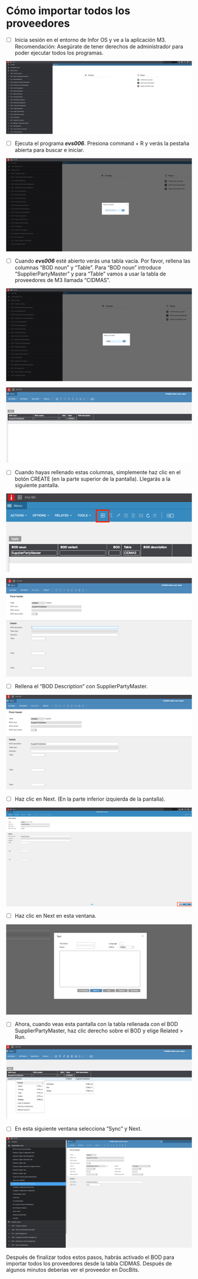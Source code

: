 # Cómo importar todos los proveedores

* [ ] Inicia sesión en el entorno de Infor OS y ve a la aplicación M3. Recomendación: Asegúrate de tener derechos de administrador para poder ejecutar todos los programas.

![](https://raw.githubusercontent.com/Fellow-Consulting-AG/docbits/refs/heads/main/readme/.gitbook/assets/6cf93500-2e90-4cfc-a9fb-5873e5dcb953.png)

* [ ] Ejecuta el programa _**evs006**_. Presiona command + R y verás la pestaña abierta para buscar e iniciar.

![](https://raw.githubusercontent.com/Fellow-Consulting-AG/docbits/refs/heads/main/readme/.gitbook/assets/f77b242e-eb2f-43b6-8a2e-03d264198e0c.png)

* [ ] Cuando _**evs006**_ esté abierto verás una tabla vacía. Por favor, rellena las columnas “BOD noun” y “Table”. Para “BOD noun” introduce “SupplierPartyMaster” y para “Table” vamos a usar la tabla de proveedores de M3 llamada “CIDMAS”.

![](https://raw.githubusercontent.com/Fellow-Consulting-AG/docbits/refs/heads/main/readme/.gitbook/assets/827a9dbb-c974-4da7-9bd3-f8e87adad60f.png)

![](https://raw.githubusercontent.com/Fellow-Consulting-AG/docbits/refs/heads/main/readme/.gitbook/assets/e30c7b86-dcfb-41d2-bd32-447b60e4581b.png)

* [ ] Cuando hayas rellenado estas columnas, simplemente haz clic en el botón CREATE (en la parte superior de la pantalla). Llegarás a la siguiente pantalla.

![](https://raw.githubusercontent.com/Fellow-Consulting-AG/docbits/refs/heads/main/readme/.gitbook/assets/30eee6b2-24ed-4e1f-8812-1304e7dede8e.png)

![](https://raw.githubusercontent.com/Fellow-Consulting-AG/docbits/refs/heads/main/readme/.gitbook/assets/461b72d3-d576-4c92-95c2-d175183088af.png)

* [ ] Rellena el “BOD Description” con SupplierPartyMaster.

![](https://raw.githubusercontent.com/Fellow-Consulting-AG/docbits/refs/heads/main/readme/.gitbook/assets/4dc345a8-8eca-4e03-800a-37a670f8792e.png)

* [ ] Haz clic en Next. (En la parte inferior izquierda de la pantalla).

![](https://raw.githubusercontent.com/Fellow-Consulting-AG/docbits/refs/heads/main/readme/.gitbook/assets/315aa54b-f0bd-4057-a1ed-e476c9000725.png)

* [ ] Haz clic en Next en esta ventana.

![](https://raw.githubusercontent.com/Fellow-Consulting-AG/docbits/refs/heads/main/readme/.gitbook/assets/c0ff3fe1-a393-43cc-96a5-3e0cb1d878b7.png)

* [ ] Ahora, cuando veas esta pantalla con la tabla rellenada con el BOD SupplierPartyMaster, haz clic derecho sobre el BOD y elige Related > Run.

![](https://raw.githubusercontent.com/Fellow-Consulting-AG/docbits/refs/heads/main/readme/.gitbook/assets/d819fdd5-5b4a-48ef-9412-f211c0d2355f.png)

* [ ] En esta siguiente ventana selecciona “Sync” y Next.

![](https://raw.githubusercontent.com/Fellow-Consulting-AG/docbits/refs/heads/main/readme/.gitbook/assets/8fbed442-7deb-4c1e-9295-5038fe124331.png)

Después de finalizar todos estos pasos, habrás activado el BOD para importar todos los proveedores desde la tabla CIDMAS. Después de algunos minutos deberías ver el proveedor en DocBits.
